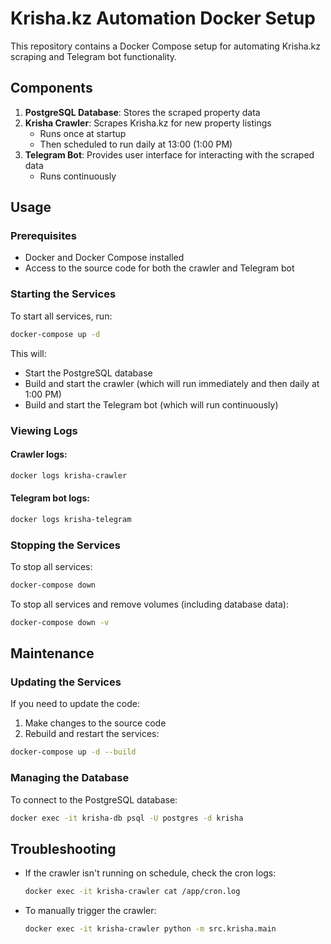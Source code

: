 # Krisha.kz Automation Docker Setup

This repository contains a Docker Compose setup for automating Krisha.kz scraping and Telegram bot functionality.

## Components

1. **PostgreSQL Database**: Stores the scraped property data
2. **Krisha Crawler**: Scrapes Krisha.kz for new property listings
   - Runs once at startup
   - Then scheduled to run daily at 13:00 (1:00 PM)
3. **Telegram Bot**: Provides user interface for interacting with the scraped data
   - Runs continuously

## Usage

### Prerequisites

- Docker and Docker Compose installed
- Access to the source code for both the crawler and Telegram bot

### Starting the Services

To start all services, run:

```bash
docker-compose up -d
```

This will:
- Start the PostgreSQL database
- Build and start the crawler (which will run immediately and then daily at 1:00 PM)
- Build and start the Telegram bot (which will run continuously)

### Viewing Logs

#### Crawler logs:

```bash
docker logs krisha-crawler
```

#### Telegram bot logs:

```bash
docker logs krisha-telegram
```

### Stopping the Services

To stop all services:

```bash
docker-compose down
```

To stop all services and remove volumes (including database data):

```bash
docker-compose down -v
```

## Maintenance

### Updating the Services

If you need to update the code:

1. Make changes to the source code
2. Rebuild and restart the services:

```bash
docker-compose up -d --build
```

### Managing the Database

To connect to the PostgreSQL database:

```bash
docker exec -it krisha-db psql -U postgres -d krisha
```

## Troubleshooting

- If the crawler isn't running on schedule, check the cron logs:
  ```bash
  docker exec -it krisha-crawler cat /app/cron.log
  ```

- To manually trigger the crawler:
  ```bash
  docker exec -it krisha-crawler python -m src.krisha.main
  ``` 
